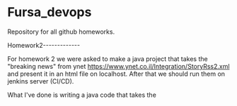 # Fursa_devops
Repository for all github homeworks.

Homework2-------------

For homework 2 we were asked to make a java project that takes the "breaking news" from ynet https://www.ynet.co.il/Integration/StoryRss2.xml and present it in an html file on localhost.
After that we should run them on jenkins server (CI/CD).

What I've done is writing a java code that takes the <title> tage from the xml and <description> then put them in a string of an html file. Then save the string in src/main/resources/static/index.html, this way the spring will run it in default.

to run the code all you need is java 17 and maven installed. (you can install them by runnning the requirements.sh file if you're using ubuntu). After cloning the project all you have to do is run the following code:

    cd Homework2/demo
    mvn clean package
    java -jar target/*.jar


Alternatively if you want to test it without making a jar every time you can just run: 

    cd Homework2/demo && ./mvnw spring-boot:run

Homework3-------------

In Homework 3 we were asked to make a flask app and connect it to a redis database, each in their own container running on the same docker using docker-compose. Putting all this in CI/CD cycle using jenkins and publishing the container on Dockerhub.
